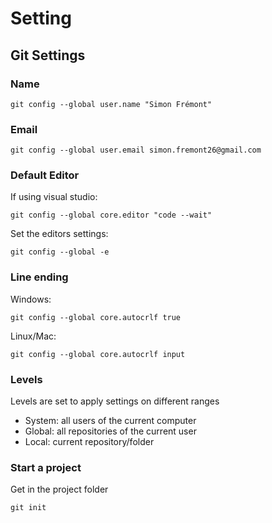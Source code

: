 # Setting

## Git Settings

### Name

```shell
git config --global user.name "Simon Frémont"
```

### Email

```shell
git config --global user.email simon.fremont26@gmail.com
```

### Default Editor

If using visual studio:

```shell
git config --global core.editor "code --wait"
```

Set the editors settings:

```shell
git config --global -e
```

### Line ending

Windows:

```shell
git config --global core.autocrlf true
```

Linux/Mac:

```shell
git config --global core.autocrlf input
```

### Levels

Levels are set to apply settings on different ranges

- System: all users of the current computer
- Global: all repositories of the current user
- Local: current repository/folder

### Start a project

Get in the project folder

```shell
git init
```